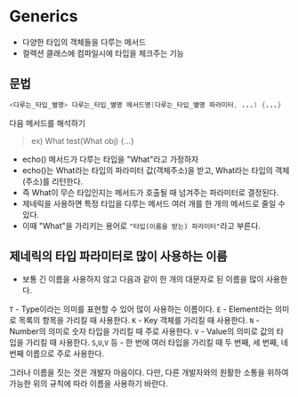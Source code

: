 # Generics

- 다양한 타입의 객체들을 다루는 메서드
- 컬렉션 클래스에 컴파일시에 타입을 체크주는 기능

## 문법

```java
<다루는_타입_별명> 다루는_타입_별명 메서드명(다루는_타입_별명 파라미터, ...) {...}
```

다음 메서드를 해석하기

> ex) <What> What test(What obj) {...}

- echo() 메서드가 다루는 타입을 "What"라고 가정하자
- echo()는 What라는 타입의 파라미터 값(객체주소)을 받고, What라는 타입의 객체(주소)를 리턴한다.
- 즉 What이 무슨 타입인지는 메서드가 호출될 때 넘겨주는 파라미터로 결정된다.
- 제네릭을 사용하면 특정 타입을 다루는 메서드 여러 개를 한 개의 메서드로 줄일 수 있다.
- 이때 "What"을 가리키는 용어로 `"타입(이름을 받는) 파라미터"`라고 부른다.

## 제네릭의 타입 파라미터로 많이 사용하는 이름

- 보통 긴 이름을 사용하지 않고 다음과 같이 한 개의 대문자로 된 이름을 많이 사용한다.

`T` - Type이라는 의미를 표현할 수 있어 많이 사용하는 이름이다.
`E` - Element라는 의미로 목록의 항목을 가리킬 때 사용한다.
`K` - Key 객체를 가리킬 때 사용한다.
`N` - Number의 의미로 숫자 타입을 가리킬 때 주로 사용한다.
`V` - Value의 의미로 값의 타입을 가리킬 때 사용한다.
`S`,`U`,`V` 등 - 한 번에 여러 타입을 가리킬 때 두 번째, 세 번째, 네 번째 이름으로 주로 사용한다.

그러나 이름을 짓는 것은 개발자 마음이다.
다만, 다른 개발자와의 원활한 소통을 위하여
가능한 위의 규칙에 따라 이름을 사용하기 바란다.